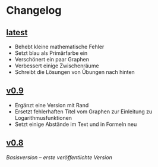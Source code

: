 # Changelog

## [latest]

- Behebt kleine mathematische Fehler
- Setzt blau als Primärfarbe ein
- Verschönert ein paar Graphen
- Verbessert einige Zwischenräume
- Schreibt die Lösungen von Übungen nach hinten

## [v0.9]

- Ergänzt eine Version mit Rand
- Ersetzt fehlerhaften Titel vom Graphen zur Einleitung zu Logarithmusfunktionen
- Setzt einige Abstände im Text und in Formeln neu

## [v0.8]

_Basisversion – erste veröffentlichte Version_

[latest]: https://github.com/lorinlorcan/analysis-skript/releases/latest
[v0.9]: https://github.com/lorinlorcan/analysis-skript/releases/tag/v0.9.0
[v0.8]: https://github.com/lorinlorcan/analysis-skript/releases/tag/v0.8.0
